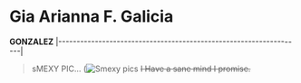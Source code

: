 # Gia Arianna F. Galicia
**GONZALEZ**
|-------------------------------------------------------------------| 
> sMEXY PIC...
(![Smexy pics](https://github.com/user-attachments/assets/f018d723-079a-4e20-b203-7db99bdc813c)
~~I Have a sane mind I promise.~~

